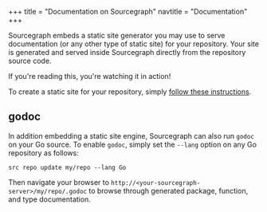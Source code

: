 +++
title = "Documentation on Sourcegraph"
navtitle = "Documentation"
+++

Sourcegraph embeds a static site generator you may use to serve documentation
(or any other type of static site) for your repository. Your site is generated and
served inside Sourcegraph directly from the repository source code.

If you're reading this, you're watching it in action!

To create a static site for your repository, simply
[follow these instructions](https://src.sourcegraph.com/sourcegraph/.tree/platform/apps/docs/README.md).

## godoc

In addition embedding a static site engine, Sourcegraph can also run `godoc` on your
Go source. To enable `godoc`, simply set the `--lang` option on any Go repository as follows:

```
src repo update my/repo --lang Go
```

Then navigate your browser to `http://<your-sourcegraph-server>/my/repo/.godoc` to
browse through generated package, function, and type documentation.
